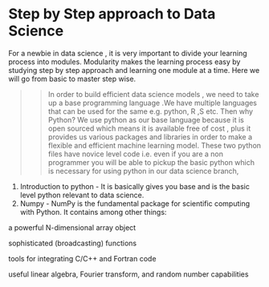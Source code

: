 # Step by Step approach to Data Science 
For a newbie in data science , it is very important to divide your learning process into modules. Modularity makes the learning process easy by studying step by step approach and learning one module at a time.
Here we will go from basic to master step wise.

>>In order to build efficient data science models , we need to take up a base programming language .We have multiple languages that can be used for the same e.g. python, R ,S etc. 
>>Then why Python? We use python as our base language because it is open sourced which means it is available free of cost , plus it provides us various packages and libraries in order to make a flexible and efficient machine learning model.
>> These two python files have novice level code i.e. even if you are a non programmer you will be able to pickup the basic python which is necessary for using python in our data science branch,
  1. Introduction to python - It is basically gives you base and is the basic level python relevant to data science.
   2. Numpy -
 NumPy is the fundamental package for scientific computing with Python. It contains among other things:

a powerful N-dimensional array object

sophisticated (broadcasting) functions

tools for integrating C/C++ and Fortran code

useful linear algebra, Fourier transform, and random number capabilities
